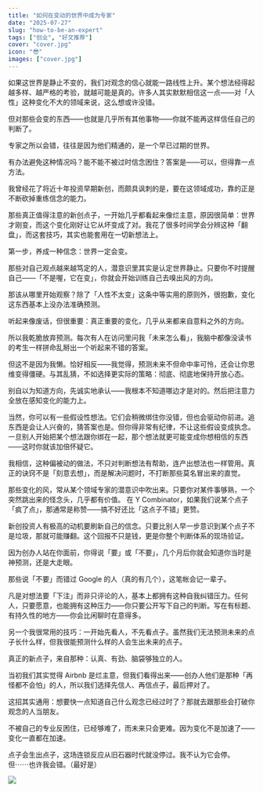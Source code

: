 ```yaml
---
title: "如何在变动的世界中成为专家"
date: "2025-07-27"
slug: "how-to-be-an-expert"
tags: ["创业", "好文推荐"]
cover: "cover.jpg"
icon: "😎"
images: ["cover.jpg"]
---
```

如果这世界是静止不变的，我们对观念的信心就能一路线性上升。某个想法经得起越多样、越严格的考验，就越可能是真的。许多人其实默默相信这一点——对「人性」这种变化不大的领域来说，这么想或许没错。



但对那些会变的东西——也就是几乎所有其他事物——你就不能再这样信任自己的判断了。



专家之所以会错，往往是因为他们精通的，是一个早已过期的世界。



有办法避免这种情况吗？能不能不被过时信念困住？答案是——可以，但得靠一点方法。



我曾经花了将近十年投资早期新创，而颇具讽刺的是，要在这领域成功，靠的正是不断砍掉重练信念的能力。



那些真正值得注意的新创点子，一开始几乎都看起来像烂主意，原因很简单：世界才刚变，而这个变化刚好让它从坏变成了对。我花了很多时间学会分辨这种「翻盘」，而这套技巧，其实也能套用在一切新想法上。



第一步，养成一种信念：世界一定会变。



那些对自己观点越来越笃定的人，潜意识里其实是认定世界静止。只要你不时提醒自己——「不是喔，它在变」，你就会开始训练自己去嗅出风的方向。



那该从哪里开始观察？除了「人性不太变」这条中等实用的原则外，很抱歉，变化这东西基本上没办法准确预测。



听起来像废话，但很重要：真正重要的变化，几乎从来都来自意料之外的方向。



所以我乾脆放弃预测。每次有人在访问里问我「未来怎么看」，我脑中都像没读书的考生一样拼命乱掰出一个听起来不错的答案。



但这不是因为我懒。恰好相反——我觉得，预测未来不但命中率可怜，还会让你思维变得僵硬。与其乱猜，不如选择更实际的策略：彻底、彻底地保持开放心态。



别自以为知道方向，先诚实地承认——我根本不知道哪边才是对的。然后把注意力全放在感知变化的能力上。



当然，你可以有一些假设性想法。它们会稍微绑住你没错，但也会驱动你前进。追东西是会让人兴奋的，猜答案也是。但你得非常有纪律，不让这些假设变成执念。
一旦别人开始把某个想法跟你绑在一起，那个想法就更可能变成你想相信的东西——这时你就该加倍怀疑它。



我相信，这种偏被动的做法，不只对判断想法有帮助，连产出想法也一样管用。真正的诀窍不是「刻意去想」，而是解决问题时，不打断那些莫名冒出来的直觉。



那些变化的风，常从某个领域专家的潜意识中吹出来。只要你对某件事够熟，一个突然跳出来的怪念头，几乎都有价值。
在 Y Combinator，如果我们说某个点子「疯了点」，那通常是称赞——搞不好还比「这点子不错」更赞。



新创投资人有极高的动机要刷新自己的信念。只要比别人早一步意识到某个点子不是垃圾，那就可能赚翻。这个回报不只是钱，更是你整个判断体系的现场验证。



因为创办人站在你面前，你得说「要」或「不要」，几个月后你就会知道你当时是神预测，还是大走眼。



那些说「不要」而错过 Google 的人（真的有几个），这笔帐会记一辈子。



凡是对想法要「下注」而非只评论的人，基本上都拥有这种自我纠错压力。任何人，只要愿意，也能拥有这种压力——你只要公开写下自己的判断。写在有标题、有持久性的地方——你会比闲聊时在意得多。



另一个我很常用的技巧：一开始先看人，不先看点子。虽然我们无法预测未来的点子长什么样，但我很能预测什么样的人会生出未来的点子。



真正的新点子，来自那种：认真、有劲、脑袋够独立的人。



当初我们其实觉得 Airbnb 是烂主意，但我们看得出来——创办人他们是那种「再怪都不会怕」的人，所以我们选择先信人、再信点子，最后押对了。



这招其实通用：想要快一点知道自己什么观念已经过时了？那就去跟那些会打破你观念的人当朋友。



不被自己的专业反困住，已经够难了，而未来只会更难。因为变化不是加速了——变化一直都在加速。



点子会生出点子，这场连锁反应从旧石器时代就没停过。我不认为它会停。
但⋯⋯也许我会错。（最好是）




![](https://prod-files-secure.s3.us-west-2.amazonaws.com/112d0858-5090-4d34-a606-b75eb8d65fd2/46476355-9cf3-4e99-9b7a-3531bc426380/1000202064.png?X-Amz-Algorithm=AWS4-HMAC-SHA256&X-Amz-Content-Sha256=UNSIGNED-PAYLOAD&X-Amz-Credential=ASIAZI2LB466QO6MJB74%2F20250917%2Fus-west-2%2Fs3%2Faws4_request&X-Amz-Date=20250917T094506Z&X-Amz-Expires=3600&X-Amz-Security-Token=IQoJb3JpZ2luX2VjECkaCXVzLXdlc3QtMiJHMEUCIQDb9uTkpeTEQqCCgyEAhJQOOty%2BdxYFCz0ykbwtcDpkpQIgER7JbouW6F8yFtGa%2BvwL6iPF9OtGc%2BE1CFCRCRVc7PYqiAQIov%2F%2F%2F%2F%2F%2F%2F%2F%2F%2FARAAGgw2Mzc0MjMxODM4MDUiDAbHQTlqt0Le8jZAOSrcAy%2FUYHymSFo2CS8AWK6jQRyP5gG7tkutSb2Ix6edhZWTKwY5P9v4%2BwZgT0p257lHHwF4gnOS%2FkcO%2FltrEtKeqyuiUMfJ2oK66fkNMtUNU20NJCfLVkqvrXgVOHE1KCJyjtKJvBDPoD9nY%2FndSXo0kjDRCP6%2BiO1U3R%2Fz8fKJIwUYBX1JYeVdNcDD4A%2B0H%2FiR%2BV1opRABJ1V8Ipg515c4C0eQlHDzfPlCrXQZM16Zv89mzE6uBhG5PgupTi7%2BL4WQfdB88qlvlPo1CKECd9YtFGn8SEZcUAduBTsiXxpyYRQD3Zs29PBtAKibNYm6BeLn4%2F1dqHAQ0KU%2FqvgyzMyC8S9%2BPHXVq37ucAh%2FsCpqNmzdt7kqc5JqAHN%2FTpB6fp63o4NRq7G%2BXp8Kl%2BZph2Ue0lrxSN9SVjhoQYK%2FVt2vEHnqcBA%2Bl%2F0MRwQ5feLjK40GLMsZz6Cj4INU3ly8xA2WyZrUb1dGzp%2FqjYkxUGApihnV4b502uZio0QbvR73KLEko73Yy0QIH3MHuVVp3762crUh3jvqbvFloQU63wwTx4Kb2FYJviLQr3aMj3mx6pIqJvlzWiJQGw2xFTdb1Ykp05kkI0ZV8wF5fwopJP41b9GCyBCsGaLlNHPAAotIMOrpqcYGOqUB8gGZ44I2EMUNEE8N%2FXKLDvoZgsed%2BkxCC8XvYSY5ris%2FH0IiR2LUesKM8bD8Xof727wg5OqN113aEHvZU7UkwpJuQoyZCJ3nhksxZmLU20RWGkV%2BCducHuyDc0p6HNebAwx5vh5d58uj8b4f4ZHtx7tlW7YtXKhABhDhQbZFR6YBpiiAsoHY6S8DSORFx0AgzHHbJABY1VPMtFV7rWhMe2Pc86St&X-Amz-Signature=8e7515668b6ed9ebc559eb51cb96cb92b918e7900d46de0c90e0f97a2a761dd0&X-Amz-SignedHeaders=host&x-amz-checksum-mode=ENABLED&x-id=GetObject)

